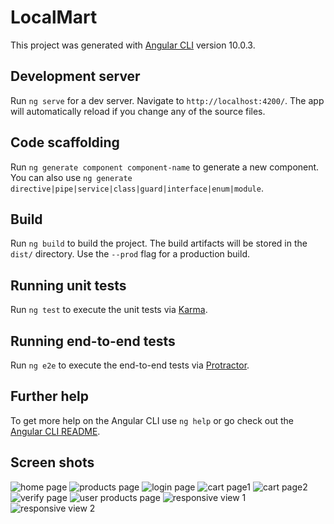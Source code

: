 # LocalMart

This project was generated with [Angular CLI](https://github.com/angular/angular-cli) version 10.0.3.

## Development server

Run `ng serve` for a dev server. Navigate to `http://localhost:4200/`. The app will automatically reload if you change any of the source files.

## Code scaffolding

Run `ng generate component component-name` to generate a new component. You can also use `ng generate directive|pipe|service|class|guard|interface|enum|module`.

## Build

Run `ng build` to build the project. The build artifacts will be stored in the `dist/` directory. Use the `--prod` flag for a production build.

## Running unit tests

Run `ng test` to execute the unit tests via [Karma](https://karma-runner.github.io).

## Running end-to-end tests

Run `ng e2e` to execute the end-to-end tests via [Protractor](http://www.protractortest.org/).

## Further help

To get more help on the Angular CLI use `ng help` or go check out the [Angular CLI README](https://github.com/angular/angular-cli/blob/master/README.md).

## Screen shots
![home page](https://i.ibb.co/84Ck5Kt/Screenshot-from-2021-02-01-10-27-33.png)
![products page](https://i.ibb.co/NTH0s0d/Screenshot-from-2021-02-01-10-28-02.png)
![login page](https://i.ibb.co/BZZjJL0/Screenshot-from-2021-02-01-10-27-40.png)
![cart page1](https://i.ibb.co/j6gbCmX/Screenshot-from-2021-02-01-10-27-57.png)
![cart page2](https://i.ibb.co/Pw9WZJ0/Screenshot-from-2021-02-01-10-28-22.png)
![verify page](https://i.ibb.co/fpqcBHh/Screenshot-from-2021-02-02-11-37-49.png)
![user products page](https://i.ibb.co/dftT3Hk/Screenshot-from-2021-02-01-10-28-30.png)
![responsive view 1](https://i.ibb.co/bm9YKvr/Screenshot-from-2021-02-01-10-28-46.png)
![responsive view 2](https://i.ibb.co/H7LsScK/Screenshot-from-2021-02-01-10-28-57.png)

